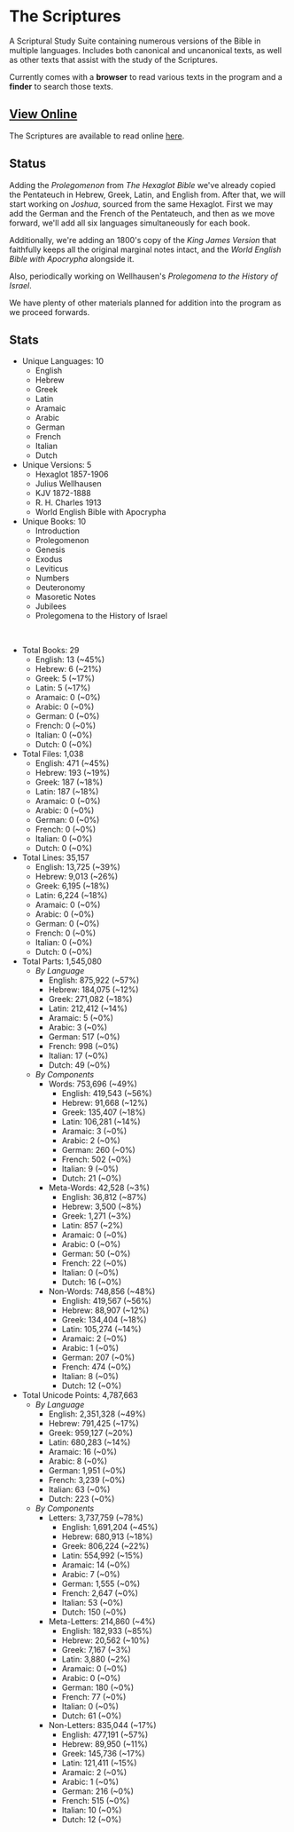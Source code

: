 # The Scriptures

A Scriptural Study Suite containing numerous versions of the Bible in multiple languages. Includes both canonical and uncanonical texts, as well as other texts that assist with the study of the Scriptures.

Currently comes with a **browser** to read various texts in the program and a **finder** to search those texts.

## **[View Online](https://r-neal-kelly.github.io/the_scriptures/)**

The Scriptures are available to read online [here](https://r-neal-kelly.github.io/the_scriptures/).

## Status

Adding the *Prolegomenon* from *The Hexaglot Bible* we've already copied the Pentateuch in Hebrew, Greek, Latin, and English from. After that, we will start working on *Joshua*, sourced from the same Hexaglot. First we may add the German and the French of the Pentateuch, and then as we move forward, we'll add all six languages simultaneously for each book.

Additionally, we're adding an 1800's copy of the *King James Version* that faithfully keeps all the original marginal notes intact, and the *World English Bible with Apocrypha* alongside it.

Also, periodically working on Wellhausen's *Prolegomena to the History of Israel*.

We have plenty of other materials planned for addition into the program as we proceed forwards.

## Stats

- Unique Languages: 10
    - English
    - Hebrew
    - Greek
    - Latin
    - Aramaic
    - Arabic
    - German
    - French
    - Italian
    - Dutch
- Unique Versions: 5
    - Hexaglot 1857-1906
    - Julius Wellhausen
    - KJV 1872-1888
    - R. H. Charles 1913
    - World English Bible with Apocrypha
- Unique Books: 10
    - Introduction
    - Prolegomenon
    - Genesis
    - Exodus
    - Leviticus
    - Numbers
    - Deuteronomy
    - Masoretic Notes
    - Jubilees
    - Prolegomena to the History of Israel

<br>

- Total Books: 29
    - English: 13 (~45%)
    - Hebrew: 6 (~21%)
    - Greek: 5 (~17%)
    - Latin: 5 (~17%)
    - Aramaic: 0 (~0%)
    - Arabic: 0 (~0%)
    - German: 0 (~0%)
    - French: 0 (~0%)
    - Italian: 0 (~0%)
    - Dutch: 0 (~0%)
- Total Files: 1,038
    - English: 471 (~45%)
    - Hebrew: 193 (~19%)
    - Greek: 187 (~18%)
    - Latin: 187 (~18%)
    - Aramaic: 0 (~0%)
    - Arabic: 0 (~0%)
    - German: 0 (~0%)
    - French: 0 (~0%)
    - Italian: 0 (~0%)
    - Dutch: 0 (~0%)
- Total Lines: 35,157
    - English: 13,725 (~39%)
    - Hebrew: 9,013 (~26%)
    - Greek: 6,195 (~18%)
    - Latin: 6,224 (~18%)
    - Aramaic: 0 (~0%)
    - Arabic: 0 (~0%)
    - German: 0 (~0%)
    - French: 0 (~0%)
    - Italian: 0 (~0%)
    - Dutch: 0 (~0%)
- Total Parts: 1,545,080
    - <i>By Language</i>
        - English: 875,922 (~57%)
        - Hebrew: 184,075 (~12%)
        - Greek: 271,082 (~18%)
        - Latin: 212,412 (~14%)
        - Aramaic: 5 (~0%)
        - Arabic: 3 (~0%)
        - German: 517 (~0%)
        - French: 998 (~0%)
        - Italian: 17 (~0%)
        - Dutch: 49 (~0%)
    - <i>By Components</i>
        - Words: 753,696 (~49%)
            - English: 419,543 (~56%)
            - Hebrew: 91,668 (~12%)
            - Greek: 135,407 (~18%)
            - Latin: 106,281 (~14%)
            - Aramaic: 3 (~0%)
            - Arabic: 2 (~0%)
            - German: 260 (~0%)
            - French: 502 (~0%)
            - Italian: 9 (~0%)
            - Dutch: 21 (~0%)
        - Meta-Words: 42,528 (~3%)
            - English: 36,812 (~87%)
            - Hebrew: 3,500 (~8%)
            - Greek: 1,271 (~3%)
            - Latin: 857 (~2%)
            - Aramaic: 0 (~0%)
            - Arabic: 0 (~0%)
            - German: 50 (~0%)
            - French: 22 (~0%)
            - Italian: 0 (~0%)
            - Dutch: 16 (~0%)
        - Non-Words: 748,856 (~48%)
            - English: 419,567 (~56%)
            - Hebrew: 88,907 (~12%)
            - Greek: 134,404 (~18%)
            - Latin: 105,274 (~14%)
            - Aramaic: 2 (~0%)
            - Arabic: 1 (~0%)
            - German: 207 (~0%)
            - French: 474 (~0%)
            - Italian: 8 (~0%)
            - Dutch: 12 (~0%)
- Total Unicode Points: 4,787,663
    - <i>By Language</i>
        - English: 2,351,328 (~49%)
        - Hebrew: 791,425 (~17%)
        - Greek: 959,127 (~20%)
        - Latin: 680,283 (~14%)
        - Aramaic: 16 (~0%)
        - Arabic: 8 (~0%)
        - German: 1,951 (~0%)
        - French: 3,239 (~0%)
        - Italian: 63 (~0%)
        - Dutch: 223 (~0%)
    - <i>By Components</i>
        - Letters: 3,737,759 (~78%)
            - English: 1,691,204 (~45%)
            - Hebrew: 680,913 (~18%)
            - Greek: 806,224 (~22%)
            - Latin: 554,992 (~15%)
            - Aramaic: 14 (~0%)
            - Arabic: 7 (~0%)
            - German: 1,555 (~0%)
            - French: 2,647 (~0%)
            - Italian: 53 (~0%)
            - Dutch: 150 (~0%)
        - Meta-Letters: 214,860 (~4%)
            - English: 182,933 (~85%)
            - Hebrew: 20,562 (~10%)
            - Greek: 7,167 (~3%)
            - Latin: 3,880 (~2%)
            - Aramaic: 0 (~0%)
            - Arabic: 0 (~0%)
            - German: 180 (~0%)
            - French: 77 (~0%)
            - Italian: 0 (~0%)
            - Dutch: 61 (~0%)
        - Non-Letters: 835,044 (~17%)
            - English: 477,191 (~57%)
            - Hebrew: 89,950 (~11%)
            - Greek: 145,736 (~17%)
            - Latin: 121,411 (~15%)
            - Aramaic: 2 (~0%)
            - Arabic: 1 (~0%)
            - German: 216 (~0%)
            - French: 515 (~0%)
            - Italian: 10 (~0%)
            - Dutch: 12 (~0%)
